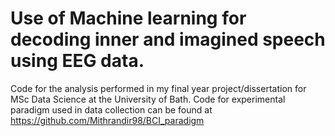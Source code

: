 # Use of Machine learning for decoding inner and imagined speech using EEG data.
Code for the analysis performed in my final year project/dissertation for MSc Data Science at the University of Bath. Code for experimental paradigm used in data collection can be found at https://github.com/Mithrandir98/BCI_paradigm

